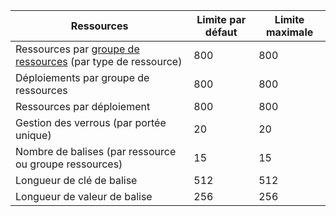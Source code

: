 Ressources|Limite par défaut|Limite maximale
---|---|---
Ressources par [groupe de ressources](../articles/resource-group-overview.md#resource-groups) (par type de ressource)|800|800
Déploiements par groupe de ressources|800|800
Ressources par déploiement|800|800
Gestion des verrous (par portée unique)|20|20
Nombre de balises (par ressource ou groupe ressources)|15|15
Longueur de clé de balise|512|512
Longueur de valeur de balise|256|256

